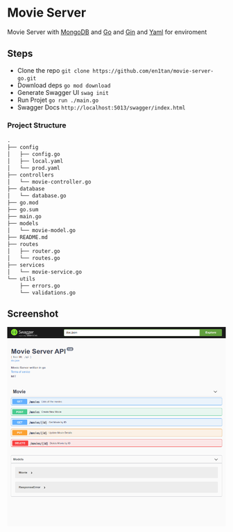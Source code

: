 # Movie Server

Movie Server with [MongoDB]("https://www.mongodb.com/") and [Go]("https://golang.org") and [Gin]("https://gin-gonic.com/") and [Yaml]("https://yaml.org") for enviroment

## Steps

- Clone the repo `git clone https://github.com/en1tan/movie-server-go.git`
- Download deps `go mod download`
- Generate Swagger UI `swag init`
- Run Projet `go run ./main.go`
- Swagger Docs `http://localhost:5013/swagger/index.html`

### Project Structure

```
.
├── config
│   ├── config.go
│   ├── local.yaml
│   └── prod.yaml
├── controllers
│   └── movie-controller.go
├── database
│   └── database.go
├── go.mod
├── go.sum
├── main.go
├── models
│   └── movie-model.go
├── README.md
├── routes
│   ├── router.go
│   └── routes.go
├── services
│   └── movie-service.go
└── utils
    ├── errors.go
    └── validations.go
```

## Screenshot

![Screenshot](https://github.com/en1tan/movie-server-go/blob/main/screenshot.png?raw=true)
